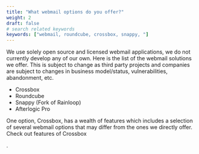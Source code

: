 ```yaml
---
title: "What webmail options do you offer?"
weight: 2
draft: false
# search related keywords
keywords: ["webmail, roundcube, crossbox, snappy, "]
---
```


We use solely open source and licensed webmail applications, we do not currently develop any of our own. Here is the list of the webmail solutions we offer. This is subject to change as third party projects and companies are subject to changes in business model/status, vulnerabilities, abandonment, etc.

- Crossbox
- Roundcube
- Snappy (Fork of Rainloop)
- Afterlogic Pro

One option, Crossbox, has a wealth of features which includes a selection of several webmail options that may differ from the ones we directly offer. Check out features of Crossbox 

[here]: https://crossbox.io/tour

.